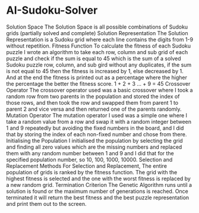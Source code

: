 # AI-Sudoku-Solver

Solution Space 
The Solution Space is all possible combinations of Sudoku grids (partially solved and complete)
Solution Representation
The Solution Representation is a Sudoku grid where each line contains the digits from 1-9 without repetition.
Fitness Function 
To calculate the fitness of each Sudoku puzzle I wrote an algorithm to take each row, column and sub grid of each puzzle and check if the sum is equal to 45 which is the sum of a solved Sudoku puzzle row, column, and sub gird without any duplicates, if the sum is not equal to 45 then the fitness is increased by 1, else decreased by 1. And at the end the fitness is printed out as a percentage where the higher the percentage the better the fitness score.
1 + 2 + 3 … + 9 = 45
Crossover Operator
The crossover operator used was a basic crossover where I took a random row from two parents in the population and stored the index of those rows, and then took the row and swapped them from parent 1 to parent 2 and vice versa and then returned one of the parents randomly.
Mutation Operator
The mutation operator I used was a simple one where I take a random value from a row and swap it with a random integer between 1 and 9 repeatedly but avoiding the fixed numbers in the board, and I did that by storing the index of each non-fixed number and chose from there.
Initialising the Population
I initialised the population by selecting the grid and finding all zero values which are the missing numbers and replaced them with any random number between 1 and 9 and I did that for the specified population number, so 10, 100, 1000, 10000.
Selection and Replacement Methods
For Selection and Replacement, The entire population of grids is ranked by the fitness function. The grid with the highest fitness is selected and the one with the worst fitness is replaced by a new random grid.
Termination Criterion
The Genetic Algorithm runs until a solution is found or the maximum number of generations is reached. Once terminated it will return the best fitness and the best puzzle representation and print them out to the screen.

